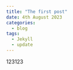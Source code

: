 ```yaml
---
title: "The first post"
date: 4th August 2023
categories:
  - blog
tags:
  - Jekyll
  - update
---
```

123123
